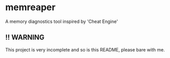 # memreaper

A memory diagnostics tool inspired by 'Cheat Engine'

## !! WARNING
This project is very incomplete and so is this README, please bare with me.